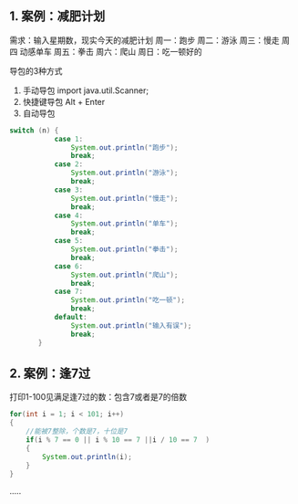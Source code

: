 ## 1. 案例：减肥计划
需求：输入星期数，现实今天的减肥计划
  周一：跑步
  周二：游泳
  周三：慢走
  周四 动感单车
  周五：拳击
  周六：爬山
  周日：吃一顿好的

导包的3种方式
1. 手动导包 import java.util.Scanner;
2. 快捷键导包 Alt + Enter
3. 自动导包


```java
switch (n) {
           case 1:
               System.out.println("跑步");
               break;
           case 2:
               System.out.println("游泳");
               break;
           case 3:
               System.out.println("慢走");
               break;
           case 4:
               System.out.println("单车");
               break;
           case 5:
               System.out.println("拳击");
               break;
           case 6:
               System.out.println("爬山");
               break;
           case 7:
               System.out.println("吃一顿");
               break;
           default:
               System.out.println("输入有误");
               break;
       }
```


## 2. 案例：逢7过
打印1-100见满足逢7过的数：包含7或者是7的倍数
```java
for(int i = 1; i < 101; i++)
{
    //能被7整除，个数是7，十位是7
    if(i % 7 == 0 || i % 10 == 7 ||i / 10 == 7  )
    {
        System.out.println(i);
    }
}
```

.....
